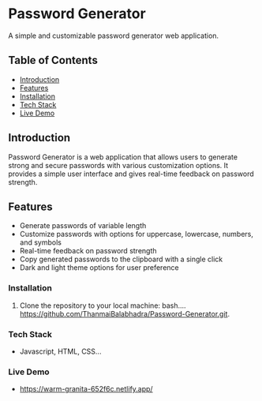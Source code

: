 # Password Generator

A simple and customizable password generator web application.

## Table of Contents
- [Introduction](#introduction)
- [Features](#features)
- [Installation](#installation)
- [Tech Stack](#tech-stack)
- [Live Demo](#live-demo)

## Introduction

Password Generator is a web application that allows users to generate strong and secure passwords with various customization options. It provides a simple user interface and gives real-time feedback on password strength.

## Features

- Generate passwords of variable length
- Customize passwords with options for uppercase, lowercase, numbers, and symbols
- Real-time feedback on password strength
- Copy generated passwords to the clipboard with a single click
- Dark and light theme options for user preference
### Installation

1. Clone the repository to your local machine:
bash....
https://github.com/ThanmaiBalabhadra/Password-Generator.git.

### Tech Stack
- Javascript, HTML, CSS...
### Live Demo
- https://warm-granita-652f6c.netlify.app/


